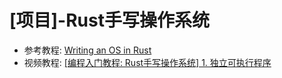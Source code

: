 # [项目]-Rust手写操作系统

- 参考教程: [Writing an OS in Rust](https://os.phil-opp.com/zh-CN/)
- 视频教程: [[编程入门教程: Rust手写操作系统] 1. 独立可执行程序](https://www.bilibili.com/video/BV1tBYeeDE3p/)
